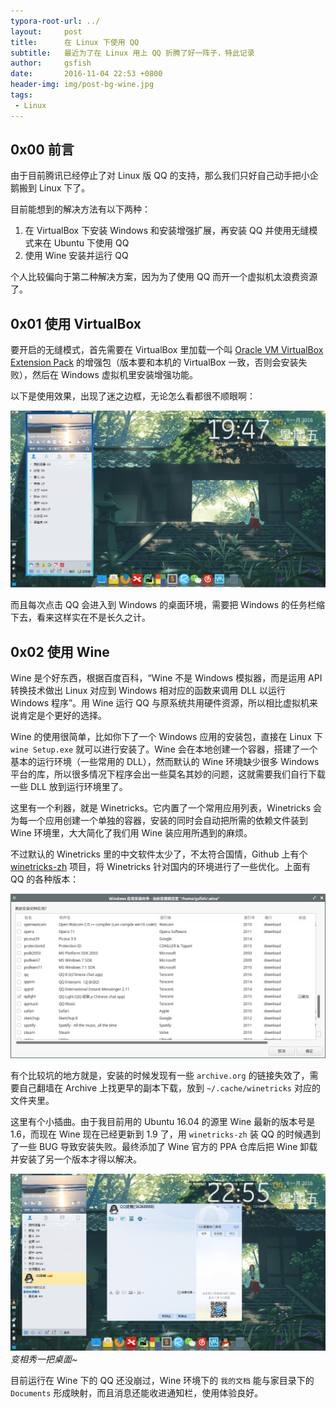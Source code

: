```yaml
---
typora-root-url: ../
layout:     post
title:      在 Linux 下使用 QQ
subtitle:   最近为了在 Linux 用上 QQ 折腾了好一阵子，特此记录
author:     gsfish
date:       2016-11-04 22:53 +0800
header-img: img/post-bg-wine.jpg
tags:
 - Linux
---
```



## 0x00 前言

由于目前腾讯已经停止了对 Linux 版 QQ 的支持，那么我们只好自己动手把小企鹅搬到 Linux 下了。

目前能想到的解决方法有以下两种：

1. 在 VirtualBox 下安装 Windows 和安装增强扩展，再安装 QQ 并使用无缝模式来在 Ubuntu 下使用 QQ
2. 使用 Wine 安装并运行 QQ

个人比较偏向于第二种解决方案，因为为了使用 QQ 而开一个虚拟机太浪费资源了。


## 0x01 使用 VirtualBox

要开启的无缝模式，首先需要在 VirtualBox 里加载一个叫 [Oracle VM VirtualBox Extension Pack](https://www.virtualbox.org/wiki/Downloads) 的增强包（版本要和本机的 VirtualBox 一致，否则会安装失败），然后在 Windows 虚拟机里安装增强功能。

以下是使用效果，出现了迷之边框，无论怎么看都很不顺眼啊：

![01.png](/img/linux-use-qq/01.png)

而且每次点击 QQ 会进入到 Windows 的桌面环境，需要把 Windows 的任务栏缩下去，看来这样实在不是长久之计。


## 0x02 使用 Wine

Wine 是个好东西，根据百度百科，“Wine 不是 Windows 模拟器，而是运用 API 转换技术做出 Linux 对应到 Windows 相对应的函数来调用 DLL 以运行 Windows 程序”。用 Wine 运行 QQ 与原系统共用硬件资源，所以相比虚拟机来说肯定是个更好的选择。

Wine 的使用很简单，比如你下了一个 Windows 应用的安装包，直接在 Linux 下 `wine Setup.exe` 就可以进行安装了。Wine 会在本地创建一个容器，搭建了一个基本的运行环境（一些常用的 DLL），然而默认的 Wine 环境缺少很多 Windows 平台的库，所以很多情况下程序会出一些莫名其妙的问题，这就需要我们自行下载一些 DLL 放到运行环境里了。

这里有一个利器，就是 Winetricks。它内置了一个常用应用列表，Winetricks 会为每一个应用创建一个单独的容器，安装的同时会自动把所需的依赖文件装到 Wine 环境里，大大简化了我们用 Wine 装应用所遇到的麻烦。

不过默认的 Winetricks 里的中文软件太少了，不太符合国情，Github 上有个 [winetricks-zh](https://github.com/hillwoodroc/winetricks-zh) 项目，将 Winetricks 针对国内的环境进行了一些优化。上面有 QQ 的各种版本：

![02.png](/img/linux-use-qq/02.png)

有个比较坑的地方就是，安装的时候发现有一些 `archive.org` 的链接失效了，需要自己翻墙在 Archive 上找更早的副本下载，放到 `~/.cache/winetricks` 对应的文件夹里。

这里有个小插曲。由于我目前用的 Ubuntu 16.04 的源里 Wine 最新的版本号是 1.6，而现在 Wine 现在已经更新到 1.9 了，用 `winetricks-zh` 装 QQ 的时候遇到了一些 BUG 导致安装失败。最终添加了 Wine 官方的 PPA 仓库后把 Wine 卸载并安装了另一个版本才得以解决。

![03.png](/img/linux-use-qq/03.png)
*变相秀一把桌面~*

目前运行在 Wine 下的 QQ 还没崩过，Wine 环境下的 `我的文档` 能与家目录下的 `Documents` 形成映射，而且消息还能收进通知栏，使用体验良好。
